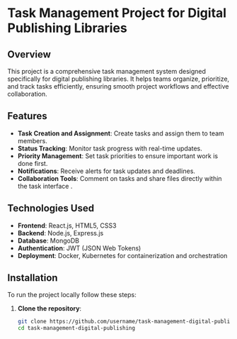 # Task Management Project for Digital Publishing Libraries

## Overview
This project is a comprehensive task management system designed specifically for digital publishing libraries. It helps teams organize, prioritize, and track tasks efficiently, ensuring smooth project workflows and effective collaboration.

## Features
- **Task Creation and Assignment**: Create tasks and assign them to team members.
- **Status Tracking**: Monitor task progress with real-time updates.
- **Priority Management**: Set task priorities to ensure important work is done first.
- **Notifications**: Receive alerts for task updates and deadlines.
- **Collaboration Tools**: Comment on tasks and share files directly within the task interface .

## Technologies Used
- **Frontend**: React.js, HTML5, CSS3
- **Backend**: Node.js, Express.js
- **Database**: MongoDB
- **Authentication**: JWT (JSON Web Tokens)
- **Deployment**: Docker, Kubernetes for containerization and orchestration

## Installation
To run the project locally follow these steps:

1. **Clone the repository**:
   ```bash
   git clone https://github.com/username/task-management-digital-publishing.git
   cd task-management-digital-publishing
